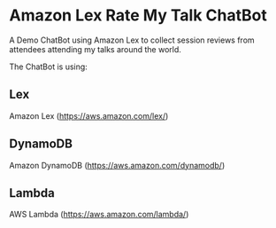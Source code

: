 # Amazon Lex Rate My Talk ChatBot
A Demo ChatBot using Amazon Lex to collect session reviews from attendees attending my talks around the world.

The ChatBot is using:
## Lex
Amazon Lex (https://aws.amazon.com/lex/)

## DynamoDB
Amazon DynamoDB (https://aws.amazon.com/dynamodb/)

## Lambda
AWS Lambda (https://aws.amazon.com/lambda/)
